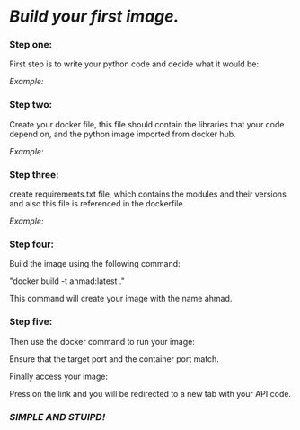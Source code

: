 
# *_Build your first image._*

### Step one:

First step is to write your python code and decide what it would be:

*Example:*



### Step two:

Create your docker file, this file should contain the libraries that your code depend on, and the python image imported from docker hub.

*Example:*



### Step three:

create requirements.txt file, which contains the modules and their versions and also this file is referenced in the dockerfile.

*Example:*



### Step four:

Build the image using the following command:

"docker build -t ahmad:latest ."

This command will create your image with the name ahmad.

### Step five:

Then use the docker command to run your image:

Ensure that the target port and the container port match.



Finally access your image:



Press on the link and you will be redirected to a new tab with your API code.

### _SIMPLE AND STUIPD!_
